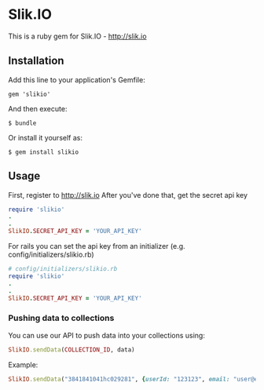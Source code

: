 # Slik.IO

This is a ruby gem for Slik.IO - http://slik.io

## Installation

Add this line to your application's Gemfile:

    gem 'slikio'

And then execute:

    $ bundle

Or install it yourself as:

    $ gem install slikio

## Usage

First, register to http://slik.io
After you've done that, get the secret api key
```ruby
require 'slikio'
.
.
SlikIO.SECRET_API_KEY = 'YOUR_API_KEY'
```

For rails you can set the api key from an initializer (e.g. config/initializers/slikio.rb)
```ruby
# config/initializers/slikio.rb
require 'slikio'
.
.
SlikIO.SECRET_API_KEY = 'YOUR_API_KEY'
```
### Pushing data to collections
You can use our API to push data into your collections using:
```ruby
SlikIO.sendData(COLLECTION_ID, data)
```
Example:
```ruby
SlikIO.sendData("3841841041hc029281", {userId: "123123", email: "user@email.com", action: "planPurchased", cost: 150.0})
```